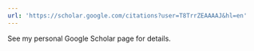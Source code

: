 ```yaml
---
url: 'https://scholar.google.com/citations?user=T8TrrZEAAAAJ&hl=en'
---
```

See my personal Google Scholar page for details.
